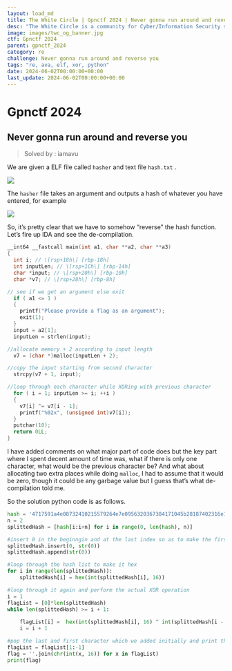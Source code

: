 ```yaml
---
layout: load_md
title: The White Circle | Gpnctf 2024 | Never gonna run around and reverse you Writeup
desc: "The White Circle is a community for Cyber/Information Security students, enthusiasts and professionals. You can discuss anything related to Security, share your knowledge with others, get help when you need it and proceed further in your journey with amazing people from all over the world."
image: images/twc_og_banner.jpg
ctf: Gpnctf 2024
parent: gpnctf_2024
category: re
challenge: Never gonna run around and reverse you
tags: "re, ava, elf, xor, python"
date: 2024-06-02T00:00:00+00:00
last_update: 2024-06-02T00:00:00+00:00
---
```


<h1 class="heading card-title white-text">Gpnctf 2024</h1>

## Never gonna run around and reverse you
> Solved by : iamavu

We are given a ELF file called `hasher` and text file `hash.txt` .

![](https://i.imgur.com/fwEXssL.png)


The `hasher` file takes an argument and outputs a hash of whatever you have entered, for example

![](https://i.imgur.com/Rnk4Yc5.png)


So, it’s pretty clear that we have to somehow “reverse” the hash function. Let’s fire up IDA and see the de-compilation.

```c
__int64 __fastcall main(int a1, char **a2, char **a3)
{
  int i; // \[rsp+18h\] [rbp-18h]
  int inputLen; // \[rsp+1Ch\] [rbp-14h]
  char *input; // \[rsp+20h\] [rbp-10h]
  char *v7; // \[rsp+28h\] [rbp-8h]

// see if we get an argument else exit
  if ( a1 <= 1 )
  {
    printf("Please provide a flag as an argument");
    exit(1);
  }
  input = a2[1];
  inputLen = strlen(input);

//allocate memory + 2 according to input length
  v7 = (char *)malloc(inputLen + 2);

//copy the input starting from second character
  strcpy(v7 + 1, input);

//loop through each character while XORing with previous character
  for ( i = 1; inputLen >= i; ++i )
  {
    v7[i] ^= v7[i - 1];
    printf("%02x", (unsigned int)v7[i]);
  }
  putchar(10);
  return 0LL;
}
```

I have added comments on what major part of code does but the key part where I spent decent amount of time was, what if there is only one character, what would be the previous character be? And what about allocating two extra places while doing `malloc`, I  had to assume that it would be zero, though it could be any garbage value but I guess that’s what de-compilation told me.

So the solution python code is as follows.

```python
hash = '4717591a4e08732410215579264e7e0956320367384171045b28187402316e1a7243300f501946325a6a1f7810643b0a7e21566257083c63043404603f5763563e43'
n = 2
splittedHash = [hash[i:i+n] for i in range(0, len(hash), n)]

#insert 0 in the beginngin and at the last index so as to make the first character XORINg possible
splittedHash.insert(0, str(0))
splittedHash.append(str(0))

#loop through the hash list to make it hex
for i in range(len(splittedHash)):
    splittedHash[i] = hex(int(splittedHash[i], 16))

#loop through it again and perform the actual XOR operation
i = 1
flagList = [0]*len(splittedHash)
while len(splittedHash) >= i + 1:
    
    flagList[i] =  hex(int(splittedHash[i], 16) ^ int(splittedHash[i - 1], 16))
    i = i + 1

#pop the last and first character which we added initially and print the flag
flagList = flagList[1:-1]
flag = ''.join(chr(int(x, 16)) for x in flagList)
print(flag)
```

